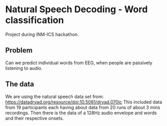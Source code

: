 # Natural Speech Decoding - Word classification
Project during INM-ICS hackathon.

## Problem
Can we predict individual words from EEG, when people are passively listening
to audio.

## The data
We are using the natural speech data set from:
https://datadryad.org/resource/doi:10.5061/dryad.070jc
This included data from 19 participants each having about data from 20 runs of
about 3 mins recordings.
Then there is the data of a 128Hz audio envelope and words and their respective
onsets.

